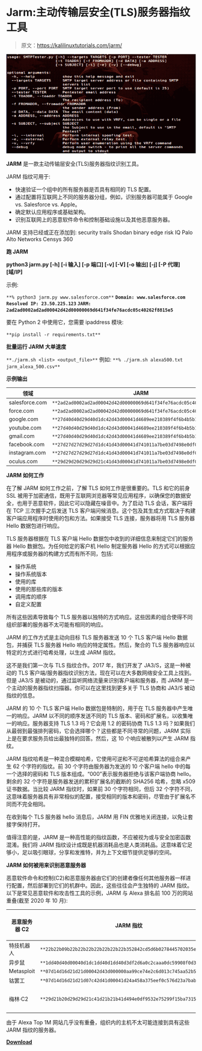 # Jarm:主动传输层安全(TLS)服务器指纹工具

> 原文：<https://kalilinuxtutorials.com/jarm/>

[![SMTPTester : Small Python3 Tool To Check Common Vulnerabilities In SMTP Servers](img/650febbb49702cc4b827b73bdd66425e.png "SMTPTester : Small Python3 Tool To Check Common Vulnerabilities In SMTP Servers")](https://1.bp.blogspot.com/-2dViqwTuBso/XaVTShad9FI/AAAAAAAAC7g/E5euH3VUfkUVPDNBz0vaxI0V037KUp8KQCLcBGAsYHQ/s1600/SMTPTester%2B%25281%2529.png)

**JARM** 是一款主动传输层安全(TLS)服务器指纹识别工具。

JARM 指纹可用于:

*   快速验证一个组中的所有服务器是否具有相同的 TLS 配置。
*   通过配置将互联网上不同的服务器分组，例如，识别服务器可能属于 Google vs. Salesforce vs. Apple。
*   确定默认应用程序或基础架构。
*   识别互联网上的恶意软件命令和控制基础设施以及其他恶意服务器。

JARM 支持已经或正在添加到:
security trails
Shodan
binary edge
risk IQ
Palo Alto Networks
Censys
360

**跑 JARM**

**python3 jarm.py [-h] [-i 输入] [-p 端口] [-v] [-V] [-o 输出] [-j] [-P 代理] [域/IP]**

示例:

`**% python3 jarm.py www.salesforce.com**`
**`Domain: www.salesforce.com`
`Resolved IP: 23.50.225.123`
`JARM: 2ad2ad0002ad2ad00042d42d00000069d641f34fe76acdc05c40262f8815e5`**

要在 Python 2 中使用它，您需要 ipaddress 模块:

`**pip install -r requirements.txt**`

**批量运行 JARM 大单速度**

`**./jarm.sh <list> <output_file>**`
例如:
`**% ./jarm.sh alexa500.txt jarm_alexa_500.csv**`

**示例输出**

| 领域 | JARM |
| --- | --- |
| salesforce.com | `**2ad2ad0002ad2ad00042d42d00000069d641f34fe76acdc05c40262f8815e5**` |
| force.com | `**2ad2ad0002ad2ad00042d42d00000069d641f34fe76acdc05c40262f8815e5**` |
| google.com | `**27d40d40d29d40d1dc42d43d00041d4689ee210389f4f6b4b5b1b93f92252d**` |
| youtube.com | `**27d40d40d29d40d1dc42d43d00041d4689ee210389f4f6b4b5b1b93f92252d**` |
| gmail.com | `**27d40d40d29d40d1dc42d43d00041d4689ee210389f4f6b4b5b1b93f92252d**` |
| facebook.com | `**27d27d27d29d27d1dc41d43d00041d741011a7be03d7498e0df05581db08a9**` |
| instagram.com | `**27d27d27d29d27d1dc41d43d00041d741011a7be03d7498e0df05581db08a9**` |
| oculus.com | `**29d29d20d29d29d21c41d43d00041d741011a7be03d7498e0df05581db08a9**` |

**JARM 如何工作**

在了解 JARM 如何工作之前，了解 TLS 如何工作是很重要的。TLS 和它的前身 SSL 被用于加密通信，既用于互联网浏览器等常见应用程序，以确保您的数据安全，也用于恶意软件，因此它可以隐藏在噪音中。为了启动 TLS 会话，客户端将在 TCP 三次握手之后发送 TLS 客户端问候消息。这个包及其生成方式取决于构建客户端应用程序时使用的包和方法。如果接受 TLS 连接，服务器将用 TLS 服务器 Hello 数据包进行响应。

TLS 服务器根据在 TLS 客户端 Hello 数据包中收到的详细信息来制定它们的服务器 Hello 数据包。为任何给定的客户机 Hello 制定服务器 Hello 的方式可以根据应用程序或服务器的构建方式而有所不同，包括:

*   操作系统
*   操作系统版本
*   使用的库
*   使用的那些库的版本
*   调用库的顺序
*   自定义配置

所有这些因素导致每个 TLS 服务器以独特的方式响应。这些因素的组合使得不同组织部署的服务器不太可能有相同的响应。

JARM 的工作方式是主动向目标 TLS 服务器发送 10 个 TLS 客户端 Hello 数据包，并捕获 TLS 服务器 Hello 响应的特定属性。然后，聚合的 TLS 服务器响应以特定的方式进行哈希处理，以生成 JARM 指纹。

这不是我们第一次与 TLS 指纹合作。2017 年，我们开发了 JA3/S，这是一种被动的 TLS 客户端/服务器指纹识别方法，现在可以在大多数网络安全工具上找到。但是 JA3/S 是被动的，通过监听网络流量来识别客户端和服务器，而 JARM 是一个主动的服务器指纹扫描器。你可以在这里找到更多关于 TLS 协商和 JA3/S 被动指纹的信息。

JARM 的 10 个 TLS 客户端 Hello 数据包是特制的，用于在 TLS 服务器中产生唯一的响应。JARM 以不同的顺序发送不同的 TLS 版本、密码和扩展名，以收集唯一的响应。服务器支持 TLS 1.3 吗？它会用 1.2 的密码协商 TLS 1.3 吗？如果我们从最弱到最强排列密码，它会选择哪个？这些都是不同寻常的问题，JARM 实际上是在要求服务员给出最独特的回答。然后，这 10 个响应被散列以产生 JARM 指纹。

JARM 指纹哈希是一种混合模糊哈希，它使用可逆和不可逆哈希算法的组合来产生 62 个字符的指纹。前 30 个字符由服务器为发送的 10 个客户端 hello 中的每一个选择的密码和 TLS 版本组成。“000”表示服务器拒绝与该客户端协商 hello。剩余的 32 个字符是服务器发送的累积扩展名的截断的 SHA256 哈希，忽略 x509 证书数据。当比较 JARM 指纹时，如果前 30 个字符相同，但后 32 个字符不同，这意味着服务器具有非常相似的配置，接受相同的版本和密码，尽管由于扩展名不同而不完全相同。

在收到每个 TLS 服务器 hello 消息后，JARM 用 FIN 优雅地关闭连接，以免让套接字保持打开。

值得注意的是，JARM 是一种高性能的指纹函数，不应被视为或与安全加密函数混淆。我们将 JARM 指纹设计成既是机器消耗品也是人类消耗品。这意味着它足够小，足以吸引眼球，分享和发推特，并为上下文细节提供足够的空间。

**JARM 如何被用来识别恶意服务器**

恶意软件命令和控制(C2)和恶意服务器由它们的创建者像任何其他服务器一样进行配置，然后部署到它们的机群中。因此，这些往往会产生独特的 JARM 指纹。以下是常见恶意软件和攻击性工具的示例，JARM 与 Alexa 排名前 100 万的网站重叠(截至 2020 年 10 月):

| 恶意服务器 C2 | JARM 指纹 | 与 Alexa Top 1M 重叠 |
| --- | --- | --- |
| 特技机器人 | `**22b22b09b22b22b22b22b22b22b22b352842cd5d6b0278445702035e06875c**` | Zero |
| 异步鼠 | `**1dd40d40d00040d1dc1dd40d1dd40d3df2d6a0c2caaa0dc59908f0d3602943**` | Zero |
| Metasploit | `**07d14d16d21d21d00042d43d000000aa99ce74e2c6d013c745aa52b5cc042d**` | Zero |
| 钴罢工 | `**07d14d16d21d21d07c42d41d00041d24a458a375eef0c576d23a7bab9a9fb1**` | Zero |
| 梅林·C2 | `**29d21b20d29d29d21c41d21b21b41d494e0df9532e75299f15ba73156cee38**` | Three hundred and three |

由于 Alexa Top 1M 网站几乎没有重叠，组织内的主机不太可能连接到具有这些 JARM 指纹的服务器。

[**Download**](https://github.com/salesforce/jarm)